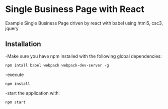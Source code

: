 # Single Business Page with React
Example Single Business Page driven by react with babel using html5, csc3, jquery
## Installation
-Make sure you have npm installed with the following global dependencies:
```
npm intall babel webpack webpack-dev-server -g
```
-execute
```
npm install
```
-start the application with:
```
npm start
```

